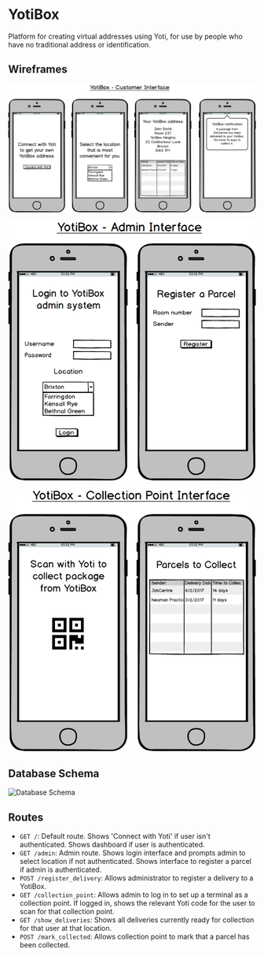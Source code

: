 # YotiBox
Platform for creating virtual addresses using Yoti, for use by people who have no traditional address or identification.

## Wireframes
![Customer front-end](https://github.com/stevehopkinson/yotibox/blob/master/wireframes/YotiBox%20-%20Front%20End.png?raw=true)


![Admin front-end](https://github.com/stevehopkinson/yotibox/blob/master/wireframes/YotiBox%20-%20Admin%20Front%20End.png?raw=true)


![Collection interface](https://github.com/stevehopkinson/yotibox/blob/master/wireframes/YotiBox%20-%20Collection%20Point.png?raw=true)



## Database Schema
![Database Schema](https://github.com/stevehopkinson/yotibox/blob/master/wireframes/YotiBox%20%E2%80%93%20Database%20Schema.png?raw=true)


## Routes
* ```GET /```: Default route. Shows 'Connect with Yoti' if user isn't authenticated. Shows dashboard if user is authenticated.
* ```GET /admin```: Admin route. Shows login interface and prompts admin to select location if not authenticated. Shows interface to register a parcel if admin is authenticated.
* ```POST /register_delivery```: Allows administrator to register a delivery to a YotiBox.
* ```GET /collection_point```: Allows admin to log in to set up a terminal as a collection point. If logged in, shows the relevant Yoti code for the user to scan for that collection point.
* ```GET /show_deliveries```: Shows all deliveries currently ready for collection for that user at that location.
* ```POST /mark_collected```: Allows collection point to mark that a parcel has been collected.
